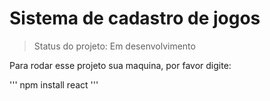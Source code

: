 <h1> Sistema de cadastro de jogos</h1>

> Status do projeto: Em desenvolvimento

Para rodar esse projeto sua maquina, por favor digite:

''' 
npm install react
'''
